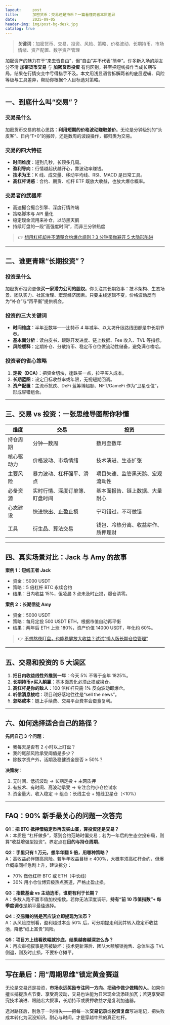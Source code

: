 ```yaml
---
layout:     post
title:      加密货币：交易还是持币？一篇看懂两者本质差异
date:       2025-09-05
header-img: img/post-bg-desk.jpg
catalog: true
---
```


> **关键词**：加密货币、交易、投资、风险、策略、价格波动、长期持币、市场情绪、资产配置、数字资产管理

加密资产的魅力在于“来去皆自由”，但“自由”并不代表“简单”。许多新入场的朋友分不清 **加密货币交易** 与 **加密货币投资** 有何区别，甚至把短线操作当成长期布局，结果在行情突变中亏得措手不及。本文用浅显语言拆解两者的底层逻辑、风险等级与工具差异，帮助你根据个人目标选对策略。

---

## 一、到底什么叫“交易”？

### 交易是什么
加密货币交易的核心思路：**利用短期的价格波动赚取差价**。无论是分钟级别的“头皮客”、日内“T+0”的搬砖，还是数周的波段操作，都归类为交易。

### 交易的四大特征
- **时间维度**：短到几秒，长顶多几周。  
- **盈利导向**：行情越起伏越开心，靠波动率赚钱。  
- **技术为王**：K 线、成交量、移动平均线、RSI、MACD 是日常工具。  
- **高杠杆诱惑**：合约、期货、杠杆 ETF 既放大收益，也放大爆仓概率。

### 交易者的武器库
- 高速撮合撮合引擎、深度行情终端  
- 策略脚本与 API 量化  
- 稳定现金流用来补仓，以防黑天鹅  
- 持续盯盘的一段“高强度时间”，而非三分钟热度

> 👉 [想用杠杆却并不清楚合约爆仓规则？3 分钟带你避开 5 大隐形陷阱](https://okxdog.com/)

---

## 二、谁更青睐“长期投资”？

### 投资是什么
加密货币投资更像**买一家潜力公司的股权**。你关注其长期叙事：技术架构、生态场景、团队实力、社区治理、宏观经济因素。只要主线逻辑不变，价格波动反而为“补仓”与“再平衡”提供机会。

### 投资的三大关键词
- **时间维度**：半年至数年——比特币 4 年减半、以太坊升级路线图都是中长期节奏。  
- **基本面分析**：读白皮书，跟踪开发进度、链上数据、Fee 收入、TVL 等指标。  
- **风险缓释**：定期补仓、分散持币、稳定币仓位做流动性储备，避免满仓梭哈。

### 投资者的省心策略
1. **定投（DCA）**：把资金切块，逢跌买一点，拉平买入成本。  
2. **长期蓝图**：设定目标收益率或年限，无视短期回调。  
3. **资产配置**：主流币抗跌、DeFi 蓝筹博超额、NFT/GameFi 作为“卫星仓位”，形成容错组合。

---

## 三、交易 vs 投资：一张思维导图帮你秒懂

| 维度               | 交易                                | 投资                                  |
|--------------------|-------------------------------------|----------------------------------------|
| 持仓周期           | 分钟—数周                           | 数月至数年                            |
| 核心驱动力         | 价格波动、市场情绪                  | 技术演进、生态扩张                    |
| 主要风险           | 暴力波动、杠杆强平、滑点           | 项目失速、监管黑天鹅、宏观流动性     |
| 必备资源           | 实时行情、深度订单簿、盯盘时间      | 基本面报告、链上数据、大量耐心        |
| 心态建设           | 快进快出、止盈止损                 | 宁可错过，不可做错                    |
| 工具               | 衍生品、算法交易                   | 钱包、冷热分离、收益耕作、质押理财    |

---

## 四、真实场景对比：Jack 与 Amy 的故事

**案例 1：短线王者 Jack**  
- 资金：5000 USDT  
- 策略：5 倍杠杆 BTC 永续合约  
- 结果：日内收益 15%，但凌晨 3 点未及时止损，爆仓清零。

**案例 2：长期信徒 Amy**  
- 资金：5000 USDT  
- 策略：每月定投 500 USDT ETH，根据市值自动再平衡  
- 结果：两年后 ETH 上涨 180%，资产价值 14000 USDT，年化约 60%。  
> 👉 [不想熬夜盯盘，也能稳健放大收益？试试“懒人版长期仓位管理”](https://okxdog.com/)

---

## 五、交易和投资的 5 大误区

1. **把日内收益线性外推到一年**：今天 5% 不等于全年 1825%。  
2. **长期持币≠买入躺赢**：基本面恶化必须止损或换仓。  
3. **高杠杆是你的敌人**：100 倍杠杆只需 1% 反向波动即爆仓。  
4. **听信消息梭哈**：项目利好落地往往是“sell the news”。  
5. **忽略成本**：链上手续费、交易平台费率会蚕食复利。

---

## 六、如何选择适合自己的路径？

**先问自己 3 个问题**：  
- 我每天是否有 2 小时以上盯盘？  
- 我的尾部风险承受阈值是多少？  
- 除数字资产外，活期及稳健资金是否 ≥ 50%？

**决策树**：  
1. 无时间、低抗波动 → 长期定投 + 主网质押  
2. 有技术、有时间、高波动承受 → 专注合约小仓位试水  
3. 资金量大、收入稳定 → 组合：长线主仓 + 短线卫星仓（<10%）

---

## FAQ：90% 新手最关心的问题一次答完

**Q1：把 BTC 抵押借稳定币再去买山寨，算投资还是交易？**  
A：本质是 “杠杆做多”，落到合约范畴时偏交易；若为一年后的生态空投布局，则算“收益增强型投资”。界定点在**目的与持仓周期**。

**Q2：手里只有 1 万元，想半年翻 5 倍，用哪种策略？**  
A：高收益必伴随高风险。若半年收益目标 ≥ 400%，大概率须高杠杆合约，但爆仓概率同样急剧上升，建议拆分：  
- 70% 做低杠杆 BTC 或 ETH（中长线）  
- 30% 用小仓位博弈极热点赛道，严格止盈止损。  

**Q3：指数基金 vs 主动选币，谁更有利于长期？**  
A：多数人跑不赢市值加权指数。若你无法深度调研，**持有“前 10 市值指数”+ 每季度调仓**是躺平最佳选择。

**Q4：交易赚的钱是否应该立即提现为法币？**  
A：从风险控制看，盈利超过本金 50% 后，可分期提走利润并转入稳定币收益池，降低“纸上富贵”风险。

**Q5：项目方上线看跌幅就抄底，结果越套越深怎么办？**  
A：再次审视叙事是否被破坏：技术更新滞后、团队大额解锁抛售、总体生态 TVL 倒退，则及时止损，不要补仓摊平。

---

## 写在最后：用“周期思维”锁定黄金赛道

无论是交易还是投资，**市场永远奖励专注同一方向、把动作做少做精的人**。如果你擅长捕捉热点节奏、享受高波动，交易也许能为日常现金流添砖加瓦；若更享受研究技术演进、跟随宏大叙事，长期持币或质押收益才是复利加速器。

选对路径后，别急于一时得失——把每一次**交易记录**或**投资复盘**写进笔记，把失败成本转化为沉没知识。耐心与时间，才是穿越牛熊的真正杠杆。